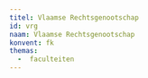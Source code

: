 ```yaml
---
titel: Vlaamse Rechtsgenootschap
id: vrg
naam: Vlaamse Rechtsgenootschap
konvent: fk
themas:
  -  faculteiten
---
```

